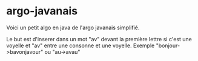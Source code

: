 # argo-javanais

<p>Voici un petit algo en java de l'argo javanais simplifié.</p>
<p>Le but est d'inserer dans un mot "av" devant la première lettre si c'est une voyelle et "av"
entre une consonne et une voyelle. Exemple "bonjour->bavonjavour" ou "au->avau"</p>
